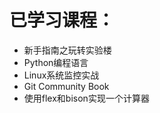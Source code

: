 已学习课程：
=========
- 新手指南之玩转实验楼
- Python编程语言
- Linux系统监控实战
- Git Community Book
- 使用flex和bison实现一个计算器
